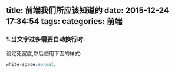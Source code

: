 title: 前端我们所应该知道的
date: 2015-12-24 17:34:54
tags:
categories: 前端
---
### 1.当文字过多需要自动换行时:
设定死宽度,然后使用下面的样式:
```css
white-space:normal;
```
